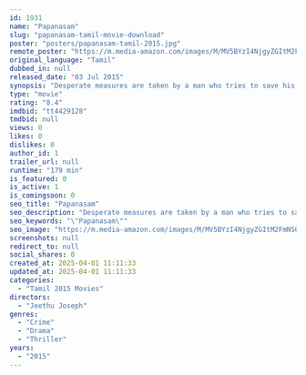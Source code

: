 ```yaml
---
id: 1931
name: "Papanasam"
slug: "papanasam-tamil-movie-download"
poster: "posters/papanasam-tamil-2015.jpg"
remote_poster: "https://m.media-amazon.com/images/M/MV5BYzI4NjgyZGItM2FmNS00NjlmLWFkZDAtNGYxNjQzZTQ4YTFhXkEyXkFqcGc@._V1_SX300.jpg"
original_language: "Tamil"
dubbed_in: null
released_date: "03 Jul 2015"
synopsis: "Desperate measures are taken by a man who tries to save his family from the dark side of the law after they commit an unexpected crime."
type: "movie"
rating: "8.4"
imdbid: "tt4429128"
tmdbid: null
views: 0
likes: 0
dislikes: 0
author_id: 1
trailer_url: null
runtime: "179 min"
is_featured: 0
is_active: 1
is_comingsoon: 0
seo_title: "Papanasam"
seo_description: "Desperate measures are taken by a man who tries to save his family from the dark side of the law after they commit an unexpected crime."
seo_keywords: "\"Papanasam\""
seo_image: "https://m.media-amazon.com/images/M/MV5BYzI4NjgyZGItM2FmNS00NjlmLWFkZDAtNGYxNjQzZTQ4YTFhXkEyXkFqcGc@._V1_SX300.jpg"
screenshots: null
redirect_to: null
social_shares: 0
created_at: 2025-04-01 11:11:33
updated_at: 2025-04-01 11:11:33
categories:
  - "Tamil 2015 Movies"
directors:
  - "Jeethu Joseph"
genres:
  - "Crime"
  - "Drama"
  - "Thriller"
years:
  - "2015"
---
```

